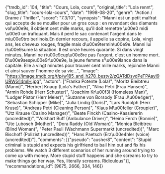 {"tmdb_id": 104, "title": "Cours, Lola, cours", "original_title": "Lola rennt", "slug_title": "cours-lola-cours", "date": "1998-08-20", "genre": "Action / Drame / Thriller", "score": "7.3/10", "synopsis": "Manni est un petit malfrat qui accepte de se mouiller pour un gros coup : en revendant des diamants vol\u00e9s, il obtient cent mille marks, qu'il doit remettre \u00e0 midi \u00e0 un trafiquant. Mais il perd le sac contenant l'argent dans le m\u00e9tro berlinois.En dernier recours, il appelle sa copine, Lola, vingt ans, les cheveux rouges, fragile mais d\u00e9termin\u00e9e. Manni lui r\u00e9sume la situation. Il est onze heures quarante. Si dans vingt minutes, Manni ne r\u00e9cup\u00e8re pas l'argent, c'est un homme mort. D\u00e9sesp\u00e9r\u00e9e, la jeune femme s'\u00e9lance dans la capitale. Elle a vingt minutes pour trouver cent mille marks, rejoindre Manni et ainsi sauver l'homme de sa vie...", "image": "https://image.tmdb.org/t/p/w185_and_h278_bestv2/zQATdDsvdPeTPAayI9URWG14mIH.jpg", "actors": ["Franka Potente (Lola)", "Moritz Bleibtreu (Manni)", "Herbert Knaup (Lola's Father)", "Nina Petri (Frau Hansen)", "Armin Rohde (Herr Schuster)", "Joachim Kr\u00f3l (Homeless Man)", "Ludger Pistor (Herr Meier)", "Suzanne von Borsody (Frau J\u00e4ger)", "Sebastian Schipper (Mike)", "Julia Lindig (Doris)", "Lars Rudolph (Herr Kruse)", "Andreas Petri (Cleaning Person)", "Klaus M\u00fcller (Croupier)", "Utz Krause (Casino Manager)", "Beate Finckh (Casino-Kassiererin (uncredited))", "Volkhart Buff (Ambulance Driver)", "Heino Ferch (Ronnie)", "Ute Lubosch (Mother)", "Dora Raddy (Old Woman)", "Monica Bleibtreu (Blind Woman)", "Peter Pauli (Wachmann Supermarkt (uncredited))", "Marc Bischoff (Polizist (uncredited))", "Hans Paetsch (Erz\u00e4hler (voice) (uncredited))"], "comments": [{"pseudo": "ausher8", "content": "Stupid criminal is stupid and expects his girlfriend to bail him out and fix his problems. We watch 3 different scenarios of her running around trying to come up with money. More stupid stuff happens and she screams to try to make things go her way. Yes, literally screams. Ridiculous"}], "recommandations_id": [9675, 2666, 334, 146]}